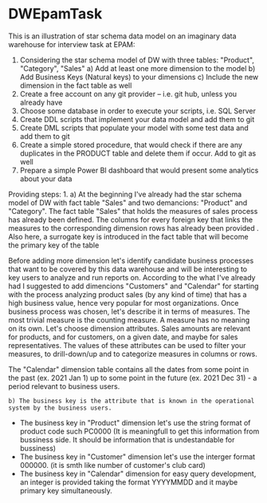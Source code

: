 # DWEpamTask

This is an illustration of star schema data model on an imaginary data warehouse for interview task at EPAM:

1. Considering the star schema model of DW with three tables: "Product", "Category", "Sales"
  a) Add at least one more dimension to the model
  b) Add Business Keys (Natural keys) to your dimensions
  c) Include the new dimension in the fact table as well
2. Create a free account on any git provider – i.e. git hub, unless you already have
3. Choose some database in order to execute your scripts, i.e. SQL Server
4. Create DDL scripts that implement your data model and add them to git
5. Create DML scripts that populate your model with some test data and add them to git
6. Create a simple stored procedure, that would check if there are any duplicates in the PRODUCT table and delete them if occur. Add to git as well
7. Prepare a simple Power BI dashboard that would present some analytics about your data


Providing steps:
 1. 
    a) At the beginning I've already had the star schema model of DW with fact table "Sales" and two demancions: "Product" and "Category". The fact table "Sales" that holds the measures of sales process has already been defined. The columns for every foreign key that links the measures to the corresponding dimension rows has already been provided . Also here, a surrogate key is introduced in the fact table that will become the primary key of the table

Before adding more dimension let's identify candidate business processes that want to be covered by this data warehouse and will be interesting to key users to analyze and run reports on. According to the what I've already had I suggested to add dimencions "Customers" and "Calendar" for starting with the process analyzing product sales (by any kind of time) that has a high business value, hence very popular for most organizations. Once business process was chosen, let's describe it in terms of measures. The most trivial measure is the counting measure. A measure has no meaning on its own. Let's choose dimension attributes. Sales amounts are relevant for products, and for customers, on a given date, and maybe for sales representatives. The values of these attributes can be used to filter your measures, to drill-down/up and to categorize measures in columns or rows.

The "Calendar" dimension table contains all the dates from some point in the past (ex. 2021 Jan 1) up to some point in the future (ex. 2021 Dec 31) - a period relevant to business users.   

    b) The business key is the attribute that is known in the operational system by the business users. 

- The business key in "Product" dimension let's use the string format of product code such PC0000 (It is meaningfull to get this information from bussiness side. It should be information that is undestandable for bussiness)
- The business key in "Customer" dimension let's use the interger format 000000. (it is smth like number of customer's club card)
- The business key in "Calendar" dimension for easy query development, an integer is provided taking the format YYYYMMDD and it maybe primary key simultaneously.
